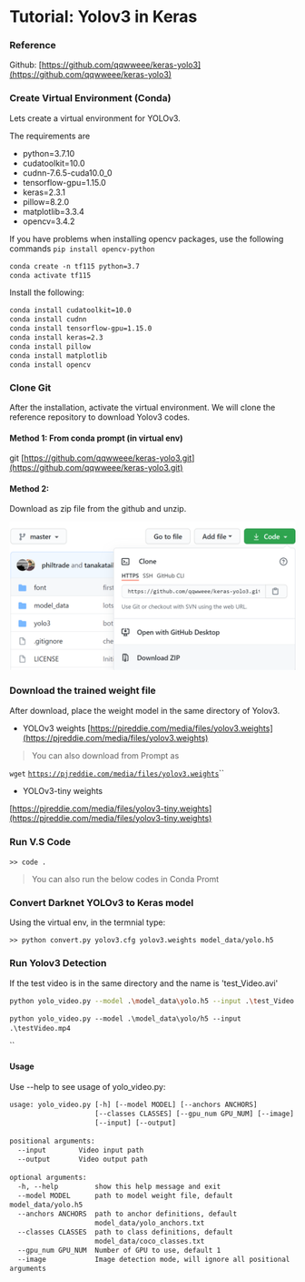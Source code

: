 # Tutorial:  Yolov3 in Keras

### Reference

Github:  [https://github.com/qqwweee/keras-yolo3](https://github.com/qqwweee/keras-yolo3)



### Create Virtual Environment \(Conda\)

Lets create a virtual environment for YOLOv3.

The requirements are

* python=3.7.10
* cudatoolkit=10.0
* cudnn-7.6.5-cuda10.0\_0
* tensorflow-gpu=1.15.0
* keras=2.3.1
* pillow=8.2.0
* matplotlib=3.3.4
* opencv=3.4.2

 If you have problems when installing opencv packages, use the following commands `pip install opencv-python`

```text
conda create -n tf115 python=3.7
conda activate tf115
```

Install the following:

```text
conda install cudatoolkit=10.0
conda install cudnn
conda install tensorflow-gpu=1.15.0
conda install keras=2.3
conda install pillow
conda install matplotlib
conda install opencv
```



### Clone Git

After the installation, activate the virtual environment. We will clone the reference repository to download Yolov3 codes.

#### Method 1:  From conda prompt \(in virtual env\)

git [https://github.com/qqwweee/keras-yolo3.git](https://github.com/qqwweee/keras-yolo3.git)

#### Method 2:

Download as zip file from the github and unzip.

![](../.gitbook/assets/image%20%28318%29.png)

### Download the trained weight file

After download, place the weight model in the same directory of Yolov3.

*  YOLOv3 weights [https://pjreddie.com/media/files/yolov3.weights](https://pjreddie.com/media/files/yolov3.weights)

> You can also download from Prompt as

`wget` [`https://pjreddie.com/media/files/yolov3.weights`](https://pjreddie.com/media/files/yolov3.weights)\`\`

*  YOLOv3-tiny weights

[https://pjreddie.com/media/files/yolov3-tiny.weights](https://pjreddie.com/media/files/yolov3-tiny.weights)

### Run V.S Code

 `>> code .`

> You can also run the below codes in Conda Promt

### Convert Darknet YOLOv3 to Keras model

Using the virtual env, in the termnial type:

```text
>> python convert.py yolov3.cfg yolov3.weights model_data/yolo.h5
```



### Run Yolov3 Detection

If the test video is in the same directory and the name is 'test\_Video.avi'

```bash
python yolo_video.py --model .\model_data\yolo.h5 --input .\test_Video.avi
```

`python yolo_video.py --model .\model_data\yolo/h5 --input .\testVideo.mp4`

\`\`

#### Usage

Use --help to see usage of yolo\_video.py:

```text
usage: yolo_video.py [-h] [--model MODEL] [--anchors ANCHORS]
                     [--classes CLASSES] [--gpu_num GPU_NUM] [--image]
                     [--input] [--output]

positional arguments:
  --input        Video input path
  --output       Video output path

optional arguments:
  -h, --help         show this help message and exit
  --model MODEL      path to model weight file, default model_data/yolo.h5
  --anchors ANCHORS  path to anchor definitions, default
                     model_data/yolo_anchors.txt
  --classes CLASSES  path to class definitions, default
                     model_data/coco_classes.txt
  --gpu_num GPU_NUM  Number of GPU to use, default 1
  --image            Image detection mode, will ignore all positional arguments
```



